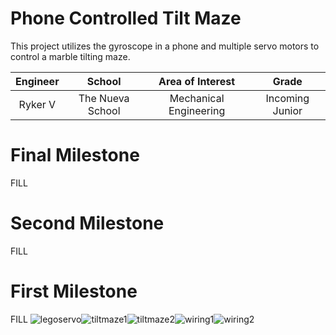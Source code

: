 ﻿# Phone Controlled Tilt Maze
This project utilizes the gyroscope in a phone and multiple servo motors to control a marble tilting maze.

| **Engineer** | **School** | **Area of Interest** | **Grade** |
|:--:|:--:|:--:|:--:|
| Ryker V | The Nueva School | Mechanical Engineering | Incoming Junior

  
# Final Milestone
FILL
# Second Milestone
FILL
# First Milestone
FILL
  ![legoservo](https://user-images.githubusercontent.com/86121632/122593379-6eb4c580-d01a-11eb-83a0-8421c5c8c6a7.jpg)![tiltmaze1](https://user-images.githubusercontent.com/86121632/122593420-82602c00-d01a-11eb-861f-2ac72b4cf3a8.jpg)![tiltmaze2](https://user-images.githubusercontent.com/86121632/122593446-8b50fd80-d01a-11eb-9562-0d9bf7b409e0.jpg)![wiring1](https://user-images.githubusercontent.com/86121632/122593475-93a93880-d01a-11eb-8655-e54987f2d36e.jpg)![wiring2](https://user-images.githubusercontent.com/86121632/122593505-9d32a080-d01a-11eb-84f3-800561c5d258.jpg)

